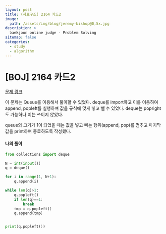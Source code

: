 ```yaml
---
layout: post
title: (자료구조) 2164 카드2
image:
  path: /assets/img/blog/jeremy-bishop@0,5x.jpg
description: >
  baekjoon online judge - Problem Solving
sitemap: false
categories:
  - study
  - algorithm
---
```


# [BOJ] 2164 카드2

[문제 링크](boj.kr/2164)

이 문제는 Queue를 이용해서 풀이할 수 있었다.
deque를 import하고 이를 이용하여 append, popleft를 실행하며 값을 규칙에 맞게 넣고 뺄 수 있었다. deque는 popright도 가능하나 이는 쓰이지 않았다.

queue의 크기가 1이 되었을 때는 값을 넣고 빼는 행위(append, pop)를 멈추고 마지막 값을 print하며 종료하도록 작성했다.


#### 나의 풀이

```python
from collections import deque

N = int(input())
q = deque()

for i in range(1, N+1):
    q.append(i)

while len(q)>1:
    q.popleft()
    if len(q)==1:
        break
    tmp = q.popleft()
    q.append(tmp)


print(q.popleft())

```
